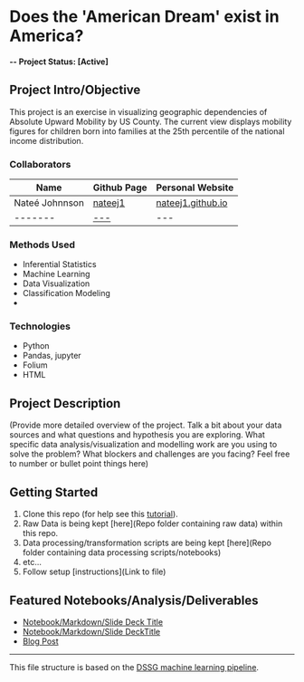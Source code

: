 # Does the 'American Dream' exist in America? 

#### -- Project Status: [Active]

## Project Intro/Objective
This project is an exercise in visualizing geographic dependencies of Absolute Upward Mobility by US County. The current view displays mobility figures for children born into families at the 25th percentile of the national income distribution. 

### Collaborators
|Name     |  Github Page   |  Personal Website  |
|---------|-----------------|--------------------|
|Nateé Johnnson | [nateej1](https://github.com/nateej1)| [nateej1.github.io](https://nateej1.github.io/)  |
|-------| [---](#) | --- |

### Methods Used
* Inferential Statistics
* Machine Learning
* Data Visualization
* Classification Modeling
* 

### Technologies
* Python
* Pandas, jupyter
* Folium
* HTML

## Project Description
(Provide more detailed overview of the project.  Talk a bit about your data sources and what questions and hypothesis you are exploring. What specific data analysis/visualization and modelling work are you using to solve the problem? What blockers and challenges are you facing?  Feel free to number or bullet point things here)


## Getting Started

1. Clone this repo (for help see this [tutorial](https://help.github.com/articles/cloning-a-repository/)).
2. Raw Data is being kept [here](Repo folder containing raw data) within this repo.
3. Data processing/transformation scripts are being kept [here](Repo folder containing data processing scripts/notebooks)
4. etc...
5. Follow setup [instructions](Link to file)

## Featured Notebooks/Analysis/Deliverables
* [Notebook/Markdown/Slide Deck Title](#)
* [Notebook/Markdown/Slide DeckTitle](#)
* [Blog Post](#)

---

This file structure is based on the [DSSG machine learning pipeline](https://github.com/dssg/hitchhikers-guide/tree/master/sources/curriculum/0_before_you_start/pipelines-and-project-workflow).

